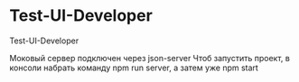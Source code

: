 # Test-UI-Developer
Test-UI-Developer

Моковый сервер подключен через json-server
Чтоб запустить проект, в консоли набрать команду npm run server, а затем уже npm start
